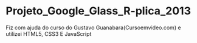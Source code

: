 # Projeto_Google_Glass_R-plica_2013
Fiz com ajuda do curso do Gustavo Guanabara(Cursoemvideo.com) e utilizei HTML5, CSS3 E JavaScript
